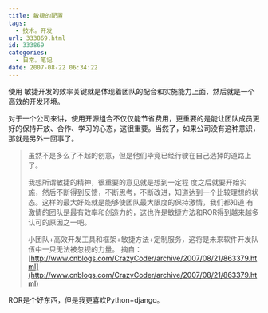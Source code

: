 ```yaml
---
title: 敏捷的配置
tags:
  - 技术。开发
url: 333869.html
id: 333869
categories:
  - 日常。笔记
date: 2007-08-22 06:34:22
---
```


使用 敏捷开发的效率关键就是体现着团队的配合和实施能力上面，然后就是一个高效的开发环境。

对于一个公司来讲，使用开源组合不仅仅能节省费用，更重要的是能让团队成员更好的保持开放、合作、学习的心态，这很重要。当然了，如果公司没有这种意识，那就是另外一回事了。
> 虽然不是多么了不起的创意，但是他们毕竟已经行驶在自己选择的道路上了。
> 
> 我想所谓敏捷的精神，很重要的意见就是想到一定程 度之后就要开始实施，然后不断得到反馈，不断思考，不断改进，知道达到一个比较理想的状态。这样的最大好处就是能够使团队最大限度的保持激情，我们都知道 有激情的团队是最有效率和创造力的，这也许是敏捷方法和ROR得到越来越多认可的原因之一吧。
> 
> 小团队+高效开发工具和框架+敏捷方法+定制服务，这将是未来软件开发队伍中一只无法被忽视的力量。
摘自：[http://www.cnblogs.com/CrazyCoder/archive/2007/08/21/863379.html](http://www.cnblogs.com/CrazyCoder/archive/2007/08/21/863379.html)

[](http://www.cnblogs.com/CrazyCoder/archive/2007/08/21/863379.html)
ROR是个好东西，但是我更喜欢Python+django。